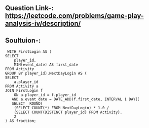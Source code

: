 ## Question Link-: https://leetcode.com/problems/game-play-analysis-iv/description/

## Soultuion-: 

     WITH FirstLogin AS (
    SELECT 
        player_id, 
        MIN(event_date) AS first_date
    FROM Activity
    GROUP BY player_id),NextDayLogin AS (
    SELECT 
        a.player_id
    FROM Activity a
    JOIN FirstLogin f 
        ON a.player_id = f.player_id 
       AND a.event_date = DATE_ADD(f.first_date, INTERVAL 1 DAY))
       SELECT  ROUND(
        (SELECT COUNT(*) FROM NextDayLogin) * 1.0 / 
        (SELECT COUNT(DISTINCT player_id) FROM Activity), 
        2
    ) AS fraction;



